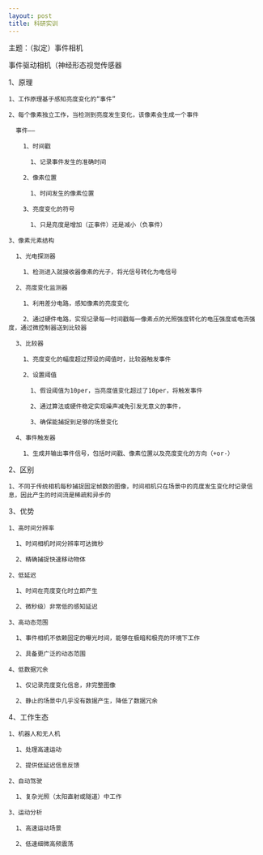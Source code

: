 ```yaml
---
layout: post
title: 科研实训
---
```

主题：（拟定）事件相机

  事件驱动相机（神经形态视觉传感器

  1、原理

    1、工作原理基于感知亮度变化的“事件”

    2、每个像素独立工作，当检测到亮度发生变化，该像素会生成一个事件

      事件——

        1、时间戳

          1、记录事件发生的准确时间

        2、像素位置

          1、时间发生的像素位置

        3、亮度变化的符号

          1、只是亮度是增加（正事件）还是减小（负事件）

    3、像素元素结构

      1、光电探测器

        1、检测进入就接收器像素的光子，将光信号转化为电信号

      2、亮度变化监测器

        1、利用差分电路，感知像素的亮度变化

        2、通过硬件电路，实现记录每一时间戳每一像素点的光照强度转化的电压强度或电流强度，通过微控制器送到比较器

      3、比较器

        1、亮度变化的幅度超过预设的阈值时，比较器触发事件

        2、设置阈值

          1、假设阈值为10per，当亮度值变化超过了10per，将触发事件

          2、通过算法或硬件稳定实现噪声减免引发无意义的事件，

          3、确保能捕捉到足够的场景变化

      4、事件触发器

        1、生成并输出事件信号，包括时间戳、像素位置以及亮度变化的方向（+or-）

         

  2、区别

    1、不同于传统相机每秒捕捉固定帧数的图像，时间相机只在场景中的亮度发生变化时记录信息，因此产生的时间流是稀疏和异步的

  3、优势

    1、高时间分辨率

      1、时间相机时间分辨率可达微秒

      2、精确捕捉快速移动物体

    2、低延迟

      1、时间在亮度变化时立即产生

      2、微秒级）非常低的感知延迟

    3、高动态范围

      1、事件相机不依赖固定的曝光时间，能够在极暗和极亮的环境下工作

      2、具备更广泛的动态范围

    4、低数据冗余

      1、仅记录亮度变化信息，非完整图像

      2、静止的场景中几乎没有数据产生，降低了数据冗余

  4、工作生态

    1、机器人和无人机

      1、处理高速运动

      2、提供低延迟信息反馈

    2、自动驾驶

      1、复杂光照（太阳直射或隧道）中工作

    3、运动分析

      1、高速运动场景

      2、低速细微高频震荡